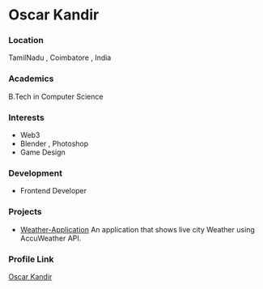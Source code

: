 # Oscar Kandir

### Location

TamilNadu , Coimbatore , India

### Academics

B.Tech in Computer Science

### Interests

- Web3
- Blender , Photoshop
- Game Design

### Development

-  Frontend Developer

### Projects

- [Weather-Application](https://github.com/OscarK-coder/Weather-Application) An application that shows live city Weather using AccuWeather API.

### Profile Link

[Oscar Kandir](https://github.com/OscarK-coder)